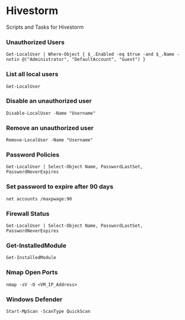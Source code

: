 # Hivestorm
Scripts and Tasks for Hivestorm


### Unauthorized Users
    Get-LocalUser | Where-Object { $_.Enabled -eq $true -and $_.Name -notin @("Administrator", "DefaultAccount", "Guest") }
### List all local users
    Get-LocalUser
### Disable an unauthorized user
    Disable-LocalUser -Name "Username"
### Remove an unauthorized user
    Remove-LocalUser -Name "Username"


### Password Policies
    Get-LocalUser | Select-Object Name, PasswordLastSet, PasswordNeverExpires

### Set password to expire after 90 days
    net accounts /maxpwage:90
    
### Firewall Status
    Get-LocalUser | Select-Object Name, PasswordLastSet, PasswordNeverExpires
### Get-InstalledModule
    Get-InstalledModule
### Nmap Open Ports
    nmap -sV -O <VM_IP_Address>
### Windows Defender
    Start-MpScan -ScanType QuickScan



